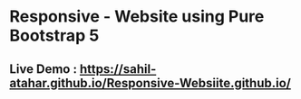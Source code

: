 # Responsive - Website using Pure Bootstrap 5

## Live Demo :  https://sahil-atahar.github.io/Responsive-Websiite.github.io/

